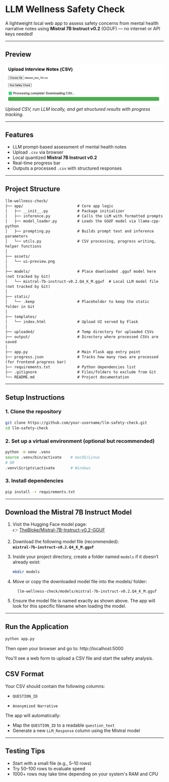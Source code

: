 # LLM Wellness Safety Check

A lightweight local web app to assess safety concerns from mental health narrative notes using **Mistral 7B Instruct v0.2** (GGUF) — no internet or API keys needed!

---

## Preview

![Screenshot](assets/ui-preview.png)  
*Upload CSV, run LLM locally, and get structured results with progress tracking.*

---

## Features

* LLM prompt-based assessment of mental health notes
* Upload `.csv` via browser
* Local quantized **Mistral 7B Instruct v0.2**
* Real-time progress bar 
* Outputs a processed `.csv` with structured responses

---

## Project Structure

```
llm-wellness-check/
├── app/                        # Core app logic
│   ├── __init__.py             # Package initializer
│   ├── inference.py            # Calls the LLM with formatted prompts
│   ├── model_loader.py         # Loads the GGUF model via llama-cpp-python
│   ├── prompting.py            # Builds prompt text and inference parameters
│   └── utils.py                # CSV processing, progress writing, helper functions
│
├── assets/
│   └── ui-preview.png          
│
├── models/                     # Place downloaded .gguf model here (not tracked by Git)
│   └── mistral-7b-instruct-v0.2.Q4_K_M.gguf  # Local LLM model file (not tracked by Git)
│
├── static/
│   └── .keep                   # Placeholder to keep the static folder in Git
│
├── templates/
│   └── index.html              # Upload UI served by Flask
│
├── uploaded/                   # Temp directory for uploaded CSVs
├── output/                     # Directory where processed CSVs are saved
│
├── app.py                      # Main Flask app entry point
├── progress.json               # Tracks how many rows are processed (for frontend progress bar)
├── requirements.txt            # Python dependencies list
├── .gitignore                  # Files/folders to exclude from Git
└── README.md                   # Project documentation
```

---

##  Setup Instructions

### 1. Clone the repository

```bash
git clone https://github.com/your-username/llm-safety-check.git
cd llm-safety-check
```

### 2. Set up a virtual environment (optional but recommended)

```bash
python -m venv .venv
source .venv/bin/activate    # macOS/Linux
# OR
.venv\Scripts\activate       # Windows
```

### 3. Install dependencies

```bash
pip install -r requirements.txt
```

---

## Download the Mistral 7B Instruct Model

1. Visit the Hugging Face model page:  
   👉 [TheBloke/Mistral-7B-Instruct-v0.2-GGUF](https://huggingface.co/TheBloke/Mistral-7B-Instruct-v0.2-GGUF)

2. Download the following model file (recommended):  
   **`mistral-7b-instruct-v0.2.Q4_K_M.gguf`**

3. Inside your project directory, create a folder named `models` if it doesn’t already exist:

   ```bash
   mkdir models
    ```
4. Move or copy the downloaded model file into the models/ folder:

    ```
      llm-wellness-check/models/mistral-7b-instruct-v0.2.Q4_K_M.gguf
    ```
5. Ensure the model file is named exactly as shown above. The app will look for this specific filename when loading the model.

---

##  Run the Application

```bash
python app.py
```
Then open your browser and go to:
http://localhost:5000

You'll see a web form to upload a CSV file and start the safety analysis.

## CSV Format
Your CSV should contain the following columns:

* `QUESTION_ID`

* `Anonymized Narrative`

The app will automatically:

* Map the `QUESTION_ID` to a readable `question_text`
* Generate a new `LLM_Response` column using the Mistral model

---
## Testing Tips

* Start with a small file (e.g., 5–10 rows)
* Try 50–100 rows to evaluate speed
* 1000+ rows may take time depending on your system's RAM and CPU